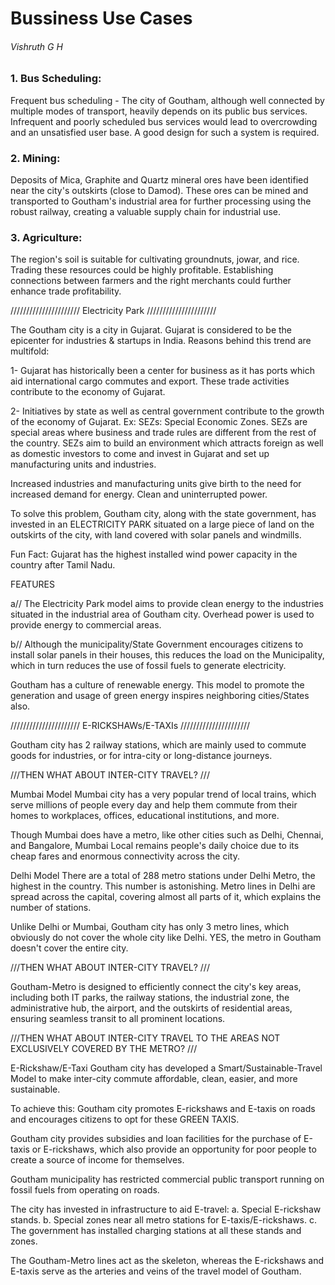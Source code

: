 # Bussiness Use Cases 
###### Vishruth G H 
### 1. Bus Scheduling:
Frequent bus scheduling - The city of Goutham, although well connected by multiple modes of transport, heavily depends on its public bus services. Infrequent and poorly scheduled bus services would lead to overcrowding and an unsatisfied user base. A good design for such a system is required.

### 2. Mining: 
Deposits of Mica, Graphite and Quartz mineral ores have been identified near the city's outskirts (close to Damod). These ores can be mined and transported to Goutham's industrial area for further processing using the robust railway, creating a valuable supply chain for industrial use.

### 3. Agriculture:
The region's soil is suitable for cultivating groundnuts, jowar, and rice. Trading these resources could be highly profitable. Establishing connections between farmers and the right merchants could further enhance trade profitability.









////////////////////// Electricity Park ////////////////////// 


The Goutham city is a city in Gujarat.
Gujarat is considered to be the epicenter for industries & startups in India.
Reasons behind this trend are multifold:

1- Gujarat has historically been a center for business as it has ports which aid international cargo commutes and export. These trade activities contribute to the economy of Gujarat.

2- Initiatives by state as well as central government contribute to the growth of the economy of Gujarat.
Ex: SEZs: Special Economic Zones. SEZs are special areas where business and trade rules are different from the rest of the country.
SEZs aim to build an environment which attracts foreign as well as domestic investors to come and invest in Gujarat and set up manufacturing units and industries.

Increased industries and manufacturing units give birth to the need for increased demand for energy. Clean and uninterrupted power.

To solve this problem, Goutham city, along with the state government, has invested in an ELECTRICITY PARK situated on a large piece of land on the outskirts of the city, with land covered with solar panels and windmills.

Fun Fact: Gujarat has the highest installed wind power capacity in the country after Tamil Nadu.

FEATURES

a// The Electricity Park model aims to provide clean energy to the industries situated in the industrial area of Goutham city. Overhead power is used to provide energy to commercial areas.

b// Although the municipality/State Government encourages citizens to install solar panels in their houses, this reduces the load on the Municipality, which in turn reduces the use of fossil fuels to generate electricity.

Goutham has a culture of renewable energy. This model to promote the generation and usage of green energy inspires neighboring cities/States also.



 



////////////////////// E-RICKSHAWs/E-TAXIs ////////////////////// 


Goutham city has 2 railway stations, which are mainly used to commute goods for industries, or for intra-city or long-distance journeys.

///THEN WHAT ABOUT INTER-CITY TRAVEL? ///

Mumbai Model
Mumbai city has a very popular trend of local trains, which serve millions of people every day and help them commute from their homes to workplaces, offices, educational institutions, and more.

Though Mumbai does have a metro, like other cities such as Delhi, Chennai, and Bangalore, Mumbai Local remains people's daily choice due to its cheap fares and enormous connectivity across the city.

Delhi Model
There are a total of 288 metro stations under Delhi Metro, the highest in the country. This number is astonishing. Metro lines in Delhi are spread across the capital, covering almost all parts of it, which explains the number of stations.

Unlike Delhi or Mumbai, Goutham city has only 3 metro lines, which obviously do not cover the whole city like Delhi. YES, the metro in Goutham doesn't cover the entire city.

///THEN WHAT ABOUT INTER-CITY TRAVEL? ///

Goutham-Metro is designed to efficiently connect the city's key areas, including both IT parks, the railway stations, the industrial zone, the administrative hub, the airport, and the outskirts of residential areas, ensuring seamless transit to all prominent locations.

///THEN WHAT ABOUT INTER-CITY TRAVEL TO THE AREAS NOT EXCLUSIVELY COVERED BY THE METRO? ///

E-Rickshaw/E-Taxi
Goutham city has developed a Smart/Sustainable-Travel Model to make inter-city commute affordable, clean, easier, and more sustainable.

To achieve this:
Goutham city promotes E-rickshaws and E-taxis on roads and encourages citizens to opt for these GREEN TAXIS.

Goutham city provides subsidies and loan facilities for the purchase of E-taxis or E-rickshaws, which also provide an opportunity for poor people to create a source of income for themselves.

Goutham municipality has restricted commercial public transport running on fossil fuels from operating on roads.

The city has invested in infrastructure to aid E-travel:
a. Special E-rickshaw stands.
b. Special zones near all metro stations for E-taxis/E-rickshaws.
c. The government has installed charging stations at all these stands and zones.

The Goutham-Metro lines act as the skeleton, whereas the E-rickshaws and E-taxis serve as the arteries and veins of the travel model of Goutham.
